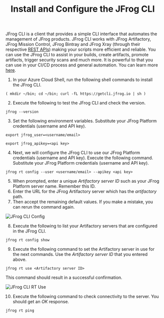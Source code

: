 ﻿---
title: "Install and Configure the JFrog CLI"
chapter: false
weight: 433
pre: "<b>4.3.3 </b>"
---

JFrog CLI is a client that provides a simple CLI interface that automates the management of JFrog products. JFrog CLI works with JFrog Artifactory, JFrog Mission Control, JFrog Bintray and JFrog Xray (through their respective [REST APIs](https://www.jfrog.com/confluence/display/JFROG/REST+API)) making your scripts more efficient and reliable. You can use the JFrog CLI to assist in your builds, create artifacts, promote artifacts, trigger security scans and much more. It is powerful to that you can use in your CI/CD process and general automation. You can learn more [here](https://www.jfrog.com/confluence/display/CLI/JFrog+CLI). 

1. In your Azure Cloud Shell, run the following shell commands to install the JFrog CLI.

```
( mkdir ~/bin; cd ~/bin; curl -fL https://getcli.jfrog.io | sh )
```

2. Execute the following to test the JFrog CLI and check the version.

``
jfrog --version
``

3. Set the following environment variables. Substitute your JFrog Platform credentials (username and API key).

``
export jfrog_user=<username/email>
``

``
export jfrog_apikey=<api key>
``

4. Next, we will configure the JFrog CLI to use our JFrog Platform credentials (username and API key). Execute the following command. Substitute your JFrog Platform credentials (username and API key).

``
jfrog rt config --user <username/email> --apikey <api key>
``

5. When prompted, enter a unique _Artifactory server ID_ such as your JFrog Platform server name. Remember this ID.
6. Enter the URL for the JFrog Artifactory server which has the _artifactory_ path.
7. Then accept the remaining default values. If you make a mistake, you can rerun the command again.

![JFrog CLI Config](/images/jfrog-cli-config.png)

8. Execute the following to list your Artifactory servers that are configured in the JFrog CLI.

``
jfrog rt config show
``

9. Execute the following command to set the Artifactory server in use for the next commands. Use the _Artifactory server ID_ that you entered above.

``
jfrog rt use <Artifactory server ID>
``

This command should result in a successful confirmation.

![JFrog CLI RT Use](/images/jfrog-rt-use.png)

10. Execute the following command to check connectivity to the server. You should get an _OK_ response.

``
jfrog rt ping
``
